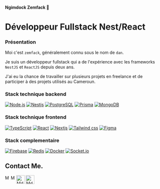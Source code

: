 #### Ngimdock Zemfack 🐻
# Développeur Fullstack Nest/React

### Présentation
Moi c'est `zemfack`, généralement connu sous le nom de `dan`. 

Je suis un développeur fullstack qui a de l'expérience avec les frameworks `NestJS` et `ReactJS` depuis deux ans.

J'ai eu la chance de travailler sur plusieurs projets en freelance et de participer à des projets utilisés au Cameroun.


### Stack technique backend
<p>
   <a href="#"><img alt="Node.js" src="https://img.shields.io/badge/Node.js-43853D.svg?logo=node.js&logoColor=white"></a>
   <a href="#"><img alt="Nestjs" src="https://custom-icon-badges.herokuapp.com/badge/Nestjs-EA2845.svg?logo=nestjs&logoColor=white"></a>
   <a href="#"><img alt="PostgreSQL" src ="https://img.shields.io/badge/PostgreSQL-316192.svg?logo=postgresql&logoColor=white"></a>
   <a href="#"><img alt="Prisma" src ="https://img.shields.io/badge/Prisma-07405e.svg?logo=prisma&logoColor=white"></a>
   <a href="#"><img alt="MongoDB" src ="https://img.shields.io/badge/MongoDB-4ea94b.svg?logo=mongodb&logoColor=white"></a>
</p>

### Stack technique frontend

<p>
  <a href="https://github.com/search?q=user%3ADenverCoder1+language%3AtypeScript"><img alt="TypeScript" src="https://img.shields.io/badge/TypeScript-007ACC.svg?logo=typescript&logoColor=white"></a>
  <a href="#"><img alt="React" src="https://img.shields.io/badge/React-02569B.svg?logo=react&logoColor=white"></a>
  <a href="#"><img alt="Nextjs" src="https://custom-icon-badges.herokuapp.com/badge/Nextjs-000000.svg?logo=nextjs-13&logoColor=white"></a>
  <a href="#"><img alt="Tailwind css" src="https://custom-icon-badges.herokuapp.com/badge/TailwindCss-0A9EDC.svg?logo=tailwindcss&logoColor=white"></a>
  <a href="#"><img alt="Figma" src="https://custom-icon-badges.herokuapp.com/badge/Figma-9E5FF4.svg?logo=figma&logoColor=white"></a>
</p>

### Stack complementaire
<p>
   <a href="#"><img alt="Firebase" src="https://custom-icon-badges.herokuapp.com/badge/Firebase-FECD2E.svg?logo=firebase&logoColor=white"></a>
   <a href="#"><img alt="Redis" src="https://custom-icon-badges.herokuapp.com/badge/Redis-A61F11.svg?logo=redis&logoColor=white"></a>
   <a href="#"><img alt="Docker" src="https://custom-icon-badges.herokuapp.com/badge/Docker-028BB9.svg?logo=docker&logoColor=white"></a>
   <a href="#"><img alt="Socket.io" src="https://custom-icon-badges.herokuapp.com/badge/Socket.io-000000.svg?logo=socketio&logoColor=white"></a>
</p>




 ## Contact Me.
 <section>
   <a href="#" target="_blank">
    <img align="left" alt="Md. Shakil Hossain | Website" width="16px" src="https://github.com/shakiliitju/shakiliitju/blob/main/world-wide-web.svg" />
   </a>
   
   <a href="https://www.linkedin.com/in/ngimdock-zemfack/" target="_blank">
    <img align="left" alt="Md. Shakil Hossain | Linkedin" width="15px" src="https://github.com/piyushP7pravin/piyushP7pravin/blob/master/Linkedin.svg" />
   </a>
   
   <a href="https://twitter.com/NZemfack" target="_blank">
     <img align="left" alt="Md. Shakil Hossain | Twitter" width="28px" src="https://github.com/piyushP7pravin/piyushP7pravin/blob/master/Twitter.svg" />
   </a>
   
   <a href="https://www.youtube.com/channel/UC3zvEZ1mz0fNPhB53C50gDQ" target="_blank">
    <img align="left" alt="Md. Shakil Hossain | Youtube" width="29px" src="https://github.com/shakiliitju/shakiliitju/blob/main/youtube.svg" />
   </a>
 
 <br>
 </section>
